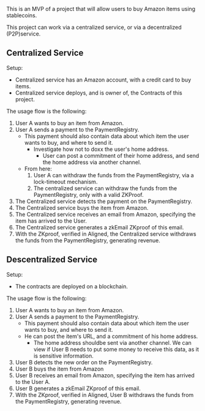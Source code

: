 This is an MVP of a project that will allow users to buy Amazon items using stablecoins.

This project can work via a centralized service, or via a decentralized (P2P)service.

## Centralized Service

Setup:

- Centralized service has an Amazon account, with a credit card to buy items.
- Centralized service deploys, and is owner of, the Contracts of this project.

The usage flow is the following:

1. User A wants to buy an item from Amazon.
2. User A sends a payment to the PaymentRegistry.
   - This payment should also contain data about which item the user wants to buy, and where to send it.
     - Investigate how not to doxx the user's home address.
       - User can post a commitment of their home address, and send the home address via another channel.
   - From here:
      1. User A can withdraw the funds from the PaymentRegistry, via a lock-timeout mechanism.
      2. The centralized service can withdraw the funds from the PaymentRegistry, only with a valid ZKProof.
3. The Centralized service detects the payment on the PaymentRegistry.
4. The Centralized service buys the item from Amazon.
5. The Centralized service receives an email from Amazon, specifying the item has arrived to the User.
6. The Centralized service generates a zkEmail ZKproof of this email.
7. With the ZKproof, verified in Aligned, the Centralized service withdraws the funds from the PaymentRegistry, generating revenue.

## Descentralized Service

Setup:

- The contracts are deployed on a blockchain.

The usage flow is the following:

1. User A wants to buy an item from Amazon.
2. User A sends a payment to the PaymentRegistry.
   - This payment should also contain data about which item the user wants to buy, and where to send it.
   - He can post the item's URL, and a commitment of his home address.
     - The home address shouldbe sent via another channel. We can view if User B needs to put some money to receive this data, as it is sensitive information.
3. User B detects the new order on the PaymentRegistry.
4. User B buys the item from Amazon
5. User B receives an email from Amazon, specifying the item has arrived to the User A.
6. User B generates a zkEmail ZKproof of this email.
7. With the ZKproof, verified in Aligned,  User B withdraws the funds from the PaymentRegistry, generating revenue.
